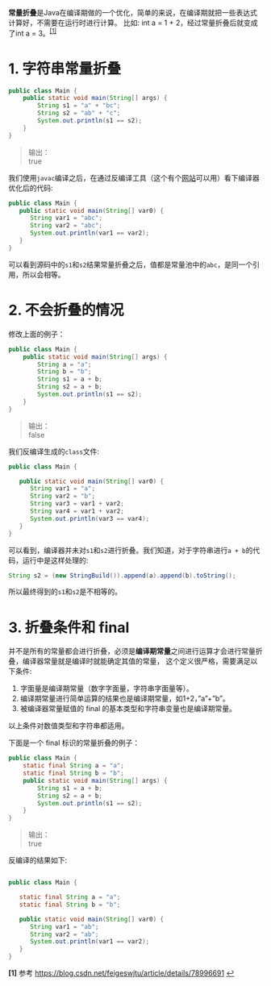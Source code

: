**常量折叠**是Java在编译期做的一个优化，简单的来说，在编译期就把一些表达式计算好，不需要在运行时进行计算。
比如: int a = 1 + 2，经过常量折叠后就变成了int a = 3。<sup id="a1">[\[1\]](#f1)</sup>

# 1. 字符串常量折叠
```java
public class Main {
    public static void main(String[] args) {
        String s1 = "a" + "bc";
        String s2 = "ab" + "c";
        System.out.println(s1 == s2);
    }
}
```
> 输出：  
> true

我们使用`javac`编译之后，在通过反编译工具（这个有个[网站][re-compile]可以用）看下编译器优化后的代码:
```java
public class Main {
   public static void main(String[] var0) {
      String var1 = "abc";
      String var2 = "abc";
      System.out.println(var1 == var2);
   }
}
```
可以看到源码中的`s1`和`s2`结果常量折叠之后，值都是常量池中的`abc`，是同一个引用，所以会相等。

# 2. 不会折叠的情况

修改上面的例子：
```java
public class Main {
    public static void main(String[] args) {
        String a = "a";
        String b = "b";
        String s1 = a + b;
        String s2 = a + b;
        System.out.println(s1 == s2);
    }
}
```
> 输出：  
> false

我们反编译生成的`class`文件:
```java
public class Main {

   public static void main(String[] var0) {
      String var1 = "a";
      String var2 = "b";
      String var3 = var1 + var2;
      String var4 = var1 + var2;
      System.out.println(var3 == var4);
   }
}
```
可以看到，编译器并未对`s1`和`s2`进行折叠。我们知道，对于字符串进行`a + b`的代码，运行中是这样处理的:
```java
String s2 = (new StringBuild()).append(a).append(b).toString();
```
所以最终得到的`s1`和`s2`是不相等的。

# 3. 折叠条件和 final

并不是所有的常量都会进行折叠，必须是**编译期常量**之间进行运算才会进行常量折叠，编译器常量就是编译时就能确定其值的常量，
这个定义很严格，需要满足以下条件:
1. 字面量是编译期常量（数字字面量，字符串字面量等）。
2. 编译期常量进行简单运算的结果也是编译期常量，如1+2，”a”+”b”。
3. 被编译器常量赋值的 final 的基本类型和字符串变量也是编译期常量。

以上条件对数值类型和字符串都适用。

下面是一个 final 标识的常量折叠的例子：
```java
public class Main {
    static final String a = "a";
    static final String b = "b";
    public static void main(String[] args) {
        String s1 = a + b;
        String s2 = a + b;
        System.out.println(s1 == s2);
    }
}
```
> 输出：  
> true

反编译的结果如下:
```java

public class Main {

   static final String a = "a";
   static final String b = "b";

   public static void main(String[] var0) {
      String var1 = "ab";
      String var2 = "ab";
      System.out.println(var1 == var2);
   }
}
```


[re-compile]: http://javare.cn/

<b id="f1">\[1\]</b> 参考 https://blog.csdn.net/feigeswjtu/article/details/78996691 [↩](#a1)